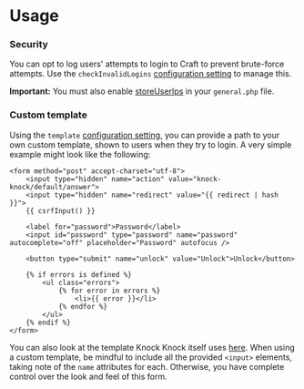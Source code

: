 # Usage

### Security
You can opt to log users' attempts to login to Craft to prevent brute-force attempts. Use the `checkInvalidLogins` [configuration setting](docs:get-started/configuration) to manage this.

**Important:** You must also enable [storeUserIps](https://craftcms.com/docs/4.x/config/config-settings.html#storeuserips) in your `general.php` file.

### Custom template
Using the `template` [configuration setting](docs:get-started/configuration), you can provide a path to your own custom template, shown to users when they try to login. A very simple example might look like the following:

```twig
<form method="post" accept-charset="utf-8">
    <input type="hidden" name="action" value="knock-knock/default/answer">
    <input type="hidden" name="redirect" value="{{ redirect | hash }}">
    {{ csrfInput() }}

    <label for="password">Password</label>
    <input id="password" type="password" name="password" autocomplete="off" placeholder="Password" autofocus />

    <button type="submit" name="unlock" value="Unlock">Unlock</button>

    {% if errors is defined %}
        <ul class="errors">
            {% for error in errors %}
                <li>{{ error }}</li>
            {% endfor %}
        </ul>
    {% endif %}
</form>
```

You can also look at the template Knock Knock itself uses [here](https://github.com/verbb/knock-knock/blob/craft-5/src/templates/ask.html). When using a custom template, be mindful to include all the provided `<input>` elements, taking note of the `name` attributes for each. Otherwise, you have complete control over the look and feel of this form.

